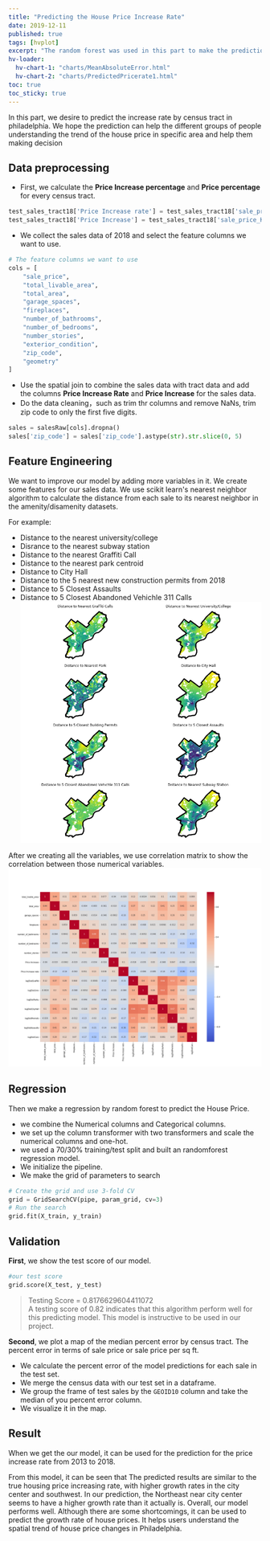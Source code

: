 ```yaml
---
title: "Predicting the House Price Increase Rate"
date: 2019-12-11
published: true
tags: [hvplot]
excerpt: "The random forest was used in this part to make the prediction."
hv-loader:
  hv-chart-1: "charts/MeanAbsoluteError.html"
  hv-chart-2: "charts/PredictedPricerate1.html"
toc: true
toc_sticky: true
---
```

In this part, we desire to predict the increase rate by census tract in philadelphia. We hope the prediction can help the different groups of people understanding the trend of the house price in specific area and help them making decision

## Data preprocessing
- First, we calculate the **Price Increase percentage** and **Price percentage** for every census tract.
```python
test_sales_tract18['Price Increase rate'] = test_sales_tract18['sale_price_K']/test_sales_tract13['sale_price_K']
test_sales_tract18['Price Increase'] = test_sales_tract18['sale_price_K']-test_sales_tract13['sale_price_K']
```
- We collect the sales data of 2018 and select the feature columns we want to use.
```python
# The feature columns we want to use
cols = [
    "sale_price",
    "total_livable_area",
    "total_area",
    "garage_spaces",
    "fireplaces",
    "number_of_bathrooms",
    "number_of_bedrooms",
    "number_stories",
    "exterior_condition",
    "zip_code",
    "geometry"
]
```
- Use the spatial join to combine the sales data with tract data and add the columns **Price Increase Rate** and **Price Increase** for the sales data.
- Do the data cleaning，such as trim thr columns and remove NaNs, trim zip code to only the first five digits.
```python
sales = salesRaw[cols].dropna()
sales['zip_code'] = sales['zip_code'].astype(str).str.slice(0, 5)
```

## Feature Engineering
We want to improve our model by adding more variables in it. We create some features for our sales data. We use scikit learn's nearest neighbor algorithm to calculate the distance from each sale to its nearest neighbor in the amenity/disamenity datasets.

For example:

- Distance to the nearest university/college
- Disrance to the nearest subway station
- Distance to the nearest Graffiti Call
- Distance to the nearest park centroid
- Distance to City Hall
- Distance to the 5 nearest new construction permits from 2018
- Distance to 5 Closest Assaults
- Distance to 5 Closest Abandoned Vehichle 311 Calls
![featureengine](https://raw.githubusercontent.com/zhaoanyang36/final/master/assets/images/featureengine.png)

After we creating all the variables, we use correlation matrix to show the correlation between those numerical variables.
![corr](https://raw.githubusercontent.com/zhaoanyang36/final/master/assets/images/corr1.png)

## Regression
Then we make a regression by random forest to predict the House Price. 
- we combine the Numerical columns and Categorical columns. 
- we set up the column transformer with two transformers and scale the numerical columns and one-hot.
- we used a 70/30% training/test split and built an randomforest regression model.
- We initialize the pipeline.
- We make the grid of parameters to search
```python
# Create the grid and use 3-fold CV
grid = GridSearchCV(pipe, param_grid, cv=3)
# Run the search
grid.fit(X_train, y_train)
```

## Validation
**First**, we show the test score of our model.
```python
#our test score
grid.score(X_test, y_test)
```
> Testing Score = 0.8176629604411072      
A testing score of 0.82 indicates that this algorithm perform well for this predicting model. This model is instructive to be used in our project.

**Second**, we plot a map of the median percent error by census tract. The percent error in terms of sale price or sale price per sq ft.
- We calculate the percent error of the model predictions for each sale in the test set.
- We merge the census data with our test set in a dataframe.
- We group the frame of test sales by the `GEOID10` column and take the median of you percent error column.
- We visualize it in the map.
<div id="hv-chart-1"></div>

## Result
When we get the our model, it can be used for the prediction for the price increase rate from 2013 to 2018.
<div id="hv-chart-2"></div>
From this model, it can be seen that The predicted results are similar to the true housing price increasing rate, with higher growth rates in the city center and southwest. In our prediction, the Northeast near city center seems to have a higher growth rate than it actually is.
Overall, our model performs well. Although there are some shortcomings, it can be used to predict the growth rate of house prices. It helps users understand the spatial trend of house price changes in Philadelphia.

